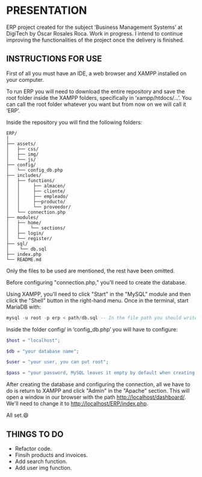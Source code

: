 # PRESENTATION

ERP project created for the subject ‘Business Management Systems’ at DigiTech by Óscar Rosales Roca.
Work in progress. I intend to continue improving the functionalities of the project once the delivery is finished.

## INSTRUCTIONS FOR USE

First of all you must have an IDE, a web browser and XAMPP installed on your computer.

To run ERP you will need to download the entire repository and save the root folder inside the XAMPP folders, specifically in ‘xampp/htdocs/...’. You can call the root folder whatever you want but from now on we will call it ‘ERP’.

Inside the repository you will find the following folders:

```text
ERP/
│
├── assets/
│   ├── css/
│   ├── img/
│   └── js/
├── config/
│   └── config_db.php
├── includes/
│   ├── functions/
│   │     ├── almacen/
│   │     ├── cliente/
│   │     ├── empleado/
│   │     ├──producto/
│   │     └── proveedor/
│   └── connection.php
├── modules/
│   ├── home/
│   │    └── sections/
│   ├── login/
│   └── register/
├── sql/
│    └── db.sql
├── index.php
└── README.md
```

Only the files to be used are mentioned, the rest have been omitted.

Before configuring "connection.php," you'll need to create the database.

Using XAMPP, you'll need to click "Start" in the "MySQL" module and then click the "Shell" button in the right-hand menu. Once in the terminal, start MariaDB with:

```sql
mysql -u root -p erp < path/db.sql -- In the file path you should write the absolute or relative path of your db.sql file, within ../ERP/sql/db.sql. Also in -p erp you can type whatever name you want.
```

Inside the folder config/ in ‘config_db.php’ you will have to configure:

```php
$host = "localhost";

$db = "your database name";

$user = "your user, you can put root";

$pass = "your password, MySQL leaves it empty by default when creating a database";
```

After creating the database and configuring the connection, all we have to do is return to XAMPP and click "Admin" in the "Apache" section. This will open a window in our browser with the path [http://localhost/dashboard/](http://localhost/dashboard/). We'll need to change it to [http://localhost/ERP/index.php](http://localhost/ERP/index.php).

All set.😄

## THINGS TO DO

- Refactor code.
- Finsih products and invoices.
- Add search function.
- Add user img function.
